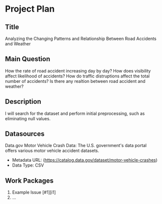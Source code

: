 # Project Plan

## Title
Analyzing the Changing Patterns and Relationship Between Road Accidents and Weather
## Main Question

How the rate of road accident increasing day by day?
How does visibility affect likelihood of accidents?
How do traffic distruptions affect the total number of accidents?
Is there any realtion between road accident and weather?


## Description

I will search for the dataset and perform initial preprocessing, such as eliminating null values.
## Datasources

Data.gov Motor Vehicle Crash Data: The U.S. government's data portal offers various motor vehicle accident datasets.

* Metadata URL: (https://catalog.data.gov/dataset/motor-vehicle-crashes)
* Data Type: CSV



## Work Packages

<!-- List of work packages ordered sequentially, each pointing to an issue with more details. -->

1. Example Issue [#1][i1]
2. ...
